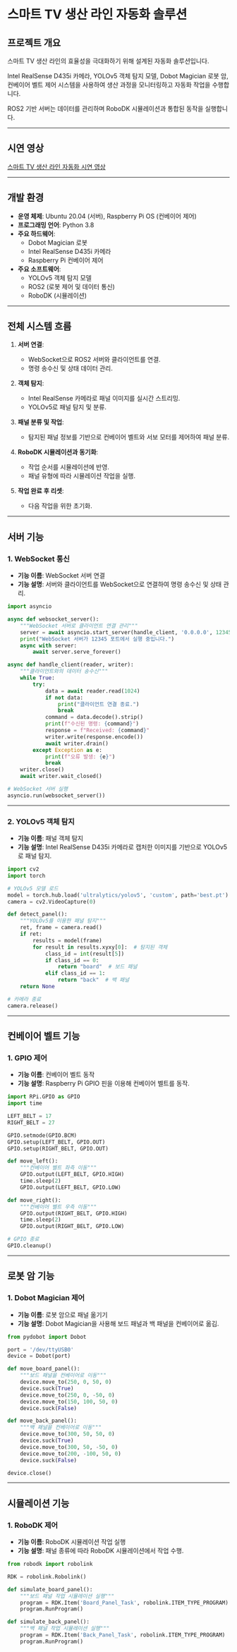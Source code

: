 
# 스마트 TV 생산 라인 자동화 솔루션

## 프로젝트 개요

스마트 TV 생산 라인의 효율성을 극대화하기 위해 설계된 자동화 솔루션입니다.

Intel RealSense D435i 카메라, YOLOv5 객체 탐지 모델, Dobot Magician 로봇 암, 컨베이어 벨트 제어 시스템을 사용하여 생산 과정을 모니터링하고 자동화 작업을 수행합니다.

ROS2 기반 서버는 데이터를 관리하며 RoboDK 시뮬레이션과 통합된 동작을 실행합니다.

---

## 시연 영상
[스마트 TV 생산 라인 자동화 시연 영상](https://www.youtube.com/watch?v=IgKFjTNAdM4)

---

## 개발 환경

- **운영 체제**: Ubuntu 20.04 (서버), Raspberry Pi OS (컨베이어 제어)
- **프로그래밍 언어**: Python 3.8
- **주요 하드웨어**:
  - Dobot Magician 로봇
  - Intel RealSense D435i 카메라
  - Raspberry Pi 컨베이어 제어
- **주요 소프트웨어**:
  - YOLOv5 객체 탐지 모델
  - ROS2 (로봇 제어 및 데이터 통신)
  - RoboDK (시뮬레이션)

---

## 전체 시스템 흐름

1. **서버 연결**: 
    - WebSocket으로 ROS2 서버와 클라이언트를 연결.
    - 명령 송수신 및 상태 데이터 관리.

2. **객체 탐지**:
    - Intel RealSense 카메라로 패널 이미지를 실시간 스트리밍.
    - YOLOv5로 패널 탐지 및 분류.

3. **패널 분류 및 작업**:
    - 탐지된 패널 정보를 기반으로 컨베이어 벨트와 서보 모터를 제어하여 패널 분류.

4. **RoboDK 시뮬레이션과 동기화**:
    - 작업 순서를 시뮬레이션에 반영.
    - 패널 유형에 따라 시뮬레이션 작업을 실행.

5. **작업 완료 후 리셋**:
    - 다음 작업을 위한 초기화.

---

## 서버 기능

### 1. WebSocket 통신
- **기능 이름**: WebSocket 서버 연결
- **기능 설명**: 서버와 클라이언트를 WebSocket으로 연결하여 명령 송수신 및 상태 관리.

```python
import asyncio

async def websocket_server():
    """WebSocket 서버로 클라이언트 연결 관리"""
    server = await asyncio.start_server(handle_client, '0.0.0.0', 12345)
    print("WebSocket 서버가 12345 포트에서 실행 중입니다.")
    async with server:
        await server.serve_forever()

async def handle_client(reader, writer):
    """클라이언트와의 데이터 송수신"""
    while True:
        try:
            data = await reader.read(1024)
            if not data:
                print("클라이언트 연결 종료.")
                break
            command = data.decode().strip()
            print(f"수신된 명령: {command}")
            response = f"Received: {command}"
            writer.write(response.encode())
            await writer.drain()
        except Exception as e:
            print(f"오류 발생: {e}")
            break
    writer.close()
    await writer.wait_closed()

# WebSocket 서버 실행
asyncio.run(websocket_server())
```

---

### 2. YOLOv5 객체 탐지
- **기능 이름**: 패널 객체 탐지
- **기능 설명**: Intel RealSense D435i 카메라로 캡처한 이미지를 기반으로 YOLOv5로 패널 탐지.

```python
import cv2
import torch

# YOLOv5 모델 로드
model = torch.hub.load('ultralytics/yolov5', 'custom', path='best.pt')
camera = cv2.VideoCapture(0)

def detect_panel():
    """YOLOv5를 이용한 패널 탐지"""
    ret, frame = camera.read()
    if ret:
        results = model(frame)
        for result in results.xyxy[0]:  # 탐지된 객체
            class_id = int(result[5])
            if class_id == 0:
                return "board"  # 보드 패널
            elif class_id == 1:
                return "back"  # 백 패널
    return None

# 카메라 종료
camera.release()
```

---

## 컨베이어 벨트 기능

### 1. GPIO 제어
- **기능 이름**: 컨베이어 벨트 동작
- **기능 설명**: Raspberry Pi GPIO 핀을 이용해 컨베이어 벨트를 동작.

```python
import RPi.GPIO as GPIO
import time

LEFT_BELT = 17
RIGHT_BELT = 27

GPIO.setmode(GPIO.BCM)
GPIO.setup(LEFT_BELT, GPIO.OUT)
GPIO.setup(RIGHT_BELT, GPIO.OUT)

def move_left():
    """컨베이어 벨트 좌측 이동"""
    GPIO.output(LEFT_BELT, GPIO.HIGH)
    time.sleep(2)
    GPIO.output(LEFT_BELT, GPIO.LOW)

def move_right():
    """컨베이어 벨트 우측 이동"""
    GPIO.output(RIGHT_BELT, GPIO.HIGH)
    time.sleep(2)
    GPIO.output(RIGHT_BELT, GPIO.LOW)

# GPIO 종료
GPIO.cleanup()
```

---

## 로봇 암 기능

### 1. Dobot Magician 제어
- **기능 이름**: 로봇 암으로 패널 옮기기
- **기능 설명**: Dobot Magician을 사용해 보드 패널과 백 패널을 컨베이어로 옮김.

```python
from pydobot import Dobot

port = '/dev/ttyUSB0'
device = Dobot(port)

def move_board_panel():
    """보드 패널을 컨베이어로 이동"""
    device.move_to(250, 0, 50, 0)
    device.suck(True)
    device.move_to(250, 0, -50, 0)
    device.move_to(150, 100, 50, 0)
    device.suck(False)

def move_back_panel():
    """백 패널을 컨베이어로 이동"""
    device.move_to(300, 50, 50, 0)
    device.suck(True)
    device.move_to(300, 50, -50, 0)
    device.move_to(200, -100, 50, 0)
    device.suck(False)

device.close()
```

---

## 시뮬레이션 기능

### 1. RoboDK 제어
- **기능 이름**: RoboDK 시뮬레이션 작업 실행
- **기능 설명**: 패널 종류에 따라 RoboDK 시뮬레이션에서 작업 수행.

```python
from robodk import robolink

RDK = robolink.Robolink()

def simulate_board_panel():
    """보드 패널 작업 시뮬레이션 실행"""
    program = RDK.Item('Board_Panel_Task', robolink.ITEM_TYPE_PROGRAM)
    program.RunProgram()

def simulate_back_panel():
    """백 패널 작업 시뮬레이션 실행"""
    program = RDK.Item('Back_Panel_Task', robolink.ITEM_TYPE_PROGRAM)
    program.RunProgram()
```

